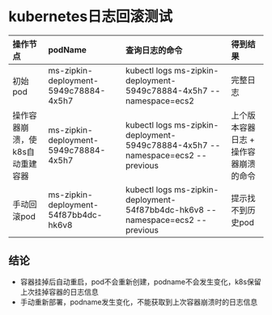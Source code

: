 # kubernetes日志回滚测试
|    操作节点     | podName| 查询日志的命令 | 得到结果 | 
| :---------- | :--- | :--- | :--- |
| 初始pod | ms-zipkin-deployment-5949c78884-4x5h7 | kubectl logs ms-zipkin-deployment-5949c78884-4x5h7 --namespace=ecs2 | 完整日志 |
| 操作容器崩溃，使k8s自动重建容器 | ms-zipkin-deployment-5949c78884-4x5h7 | kubectl logs ms-zipkin-deployment-5949c78884-4x5h7 --namespace=ecs2 --previous | 上个版本容器日志 + 操作容器崩溃的命令 |
| 手动回滚pod | ms-zipkin-deployment-54f87bb4dc-hk6v8 | kubectl logs ms-zipkin-deployment-54f87bb4dc-hk6v8 --namespace=ecs2 --previous | 提示找不到历史pod |

## 结论
+ 容器挂掉后自动重启，pod不会重新创建，podname不会发生变化，k8s保留上次挂掉容器的日志信息
+ 手动重新部署，podname发生变化，不能获取到上次容器崩溃时的日志信息
